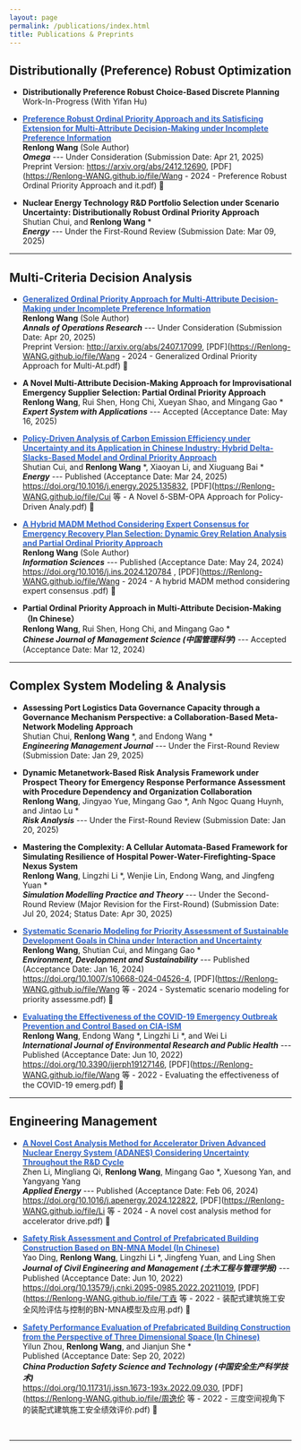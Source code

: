 ```yaml
---
layout: page
permalink: /publications/index.html
title: Publications & Preprints
---
```


## Distributionally (Preference) Robust Optimization 

- **Distributionally Preference Robust Choice-Based Discrete Planning** <br> Work-In-Progress (With Yifan Hu)

- **[<font color='#3366CC'>Preference Robust Ordinal Priority Approach and its Satisficing Extension for Multi-Attribute Decision-Making under Incomplete Preference Information</font>](https://arxiv.org/abs/2412.12690)**  <br>**Renlong Wang** (Sole Author) <br> _**Omega**_ --- Under Consideration (Submission Date: Apr 21, 2025)  <br> Preprint Version: https://arxiv.org/abs/2412.12690, [PDF](https://Renlong-WANG.github.io/file/Wang - 2024 - Preference Robust Ordinal Priority Approach and it.pdf) 🔗

- **Nuclear Energy Technology R&D Portfolio Selection under Scenario Uncertainty: Distributionally Robust Ordinal Priority Approach** <br> Shutian Chui, and **Renlong Wang** * <br> _**Energy**_ --- Under the First-Round Review (Submission Date: Mar 09, 2025)

---

## Multi-Criteria Decision Analysis

- **[<font color='#3366CC'>Generalized Ordinal Priority Approach for Multi-Attribute Decision-Making under Incomplete Preference Information</font>](https://arxiv.org/abs/2407.17099)** <br>**Renlong Wang**  (Sole Author) <br> _**Annals of Operations Research**_ --- Under Consideration (Submission Date: Apr 20, 2025) <br> Preprint Version: http://arxiv.org/abs/2407.17099, [PDF](https://Renlong-WANG.github.io/file/Wang - 2024 - Generalized Ordinal Priority Approach for Multi-At.pdf) 🔗

- **A Novel Multi-Attribute Decision-Making Approach for Improvisational Emergency Supplier Selection: Partial Ordinal Priority Approach** <br>**Renlong Wang**, Rui Shen, Hong Chi, Xueyan Shao, and Mingang Gao * <br> _**Expert System with Applications**_ --- Accepted (Acceptance Date: May 16, 2025)

- **[<font color='#3366CC'>Policy-Driven Analysis of Carbon Emission Efficiency under Uncertainty and its Application in Chinese Industry: Hybrid Delta-Slacks-Based Model and Ordinal Priority Approach</font>](https://doi.org/10.1016/j.energy.2025.135832)** <br> Shutian Cui, and **Renlong Wang** *, Xiaoyan Li, and Xiuguang Bai * <br> _**Energy**_ --- Published (Acceptance Date: Mar 24, 2025) <br> https://doi.org/10.1016/j.energy.2025.135832, [PDF](https://Renlong-WANG.github.io/file/Cui 等 - A Novel δ-SBM-OPA Approach for Policy-Driven Analy.pdf) 🔗

- **[<font color='#3366CC'>A Hybrid MADM Method Considering Expert Consensus for Emergency Recovery Plan Selection: Dynamic Grey Relation Analysis and Partial Ordinal Priority Approach</font>](https://doi.org/10.1016/j.ins.2024.120784)** <br>**Renlong Wang**  (Sole Author) <br> _**Information Sciences**_ --- Published (Acceptance Date: May 24, 2024) <br> https://doi.org/10.1016/j.ins.2024.120784 , [PDF](https://Renlong-WANG.github.io/file/Wang - 2024 - A hybrid MADM method considering expert consensus .pdf) 🔗

- **Partial Ordinal Priority Approach in Multi-Attribute Decision-Making （In Chinese）** <br>**Renlong Wang**, Rui Shen, Hong Chi, and Mingang Gao * <br> _**Chinese Journal of Management Science (中国管理科学)**_ --- Accepted (Acceptance Date: Mar 12, 2024)

---

## Complex System Modeling & Analysis

- **Assessing Port Logistics Data Governance Capacity through a Governance Mechanism Perspective: a Collaboration-Based Meta-Network Modeling Approach** <br> Shutian Chui, **Renlong Wang** *, and Endong Wang * <br> _**Engineering Management Journal**_ --- Under the First-Round Review (Submission Date: Jan 29, 2025)

- **Dynamic Metanetwork-Based Risk Analysis Framework under Prospect Theory for Emergency Response Performance Assessment with Procedure Dependency and Organization Collaboration** <br> **Renlong Wang**, Jingyao Yue, Mingang Gao *, Anh Ngoc Quang Huynh, and Jintao Lu * <br> _**Risk Analysis**_ --- Under the First-Round Review (Submission Date: Jan 20, 2025)

- **Mastering the Complexity: A Cellular Automata-Based Framework for Simulating Resilience of Hospital Power-Water-Firefighting-Space Nexus System** <br> **Renlong Wang**, Lingzhi Li *, Wenjie Lin, Endong Wang, and Jingfeng Yuan * <br> _**Simulation Modelling Practice and Theory**_ --- Under the Second-Round Review (Major Revision for the First-Round) (Submission Date: Jul 20, 2024; Status Date: Apr 30, 2025)

- **[<font color='#3366CC'>Systematic Scenario Modeling for Priority Assessment of Sustainable Development Goals in China under Interaction and Uncertainty</font>](https://doi.org/10.1007/s10668-024-04526-4)** <br>**Renlong Wang**, Shutian Cui, and Mingang Gao * <br> _**Environment, Development and Sustainability**_ --- Published (Acceptance Date: Jan 16, 2024) <br> https://doi.org/10.1007/s10668-024-04526-4, [PDF](https://Renlong-WANG.github.io/file/Wang 等 - 2024 - Systematic scenario modeling for priority assessme.pdf) 🔗

- **[<font color='#3366CC'>Evaluating the Effectiveness of the COVID-19 Emergency Outbreak Prevention and Control Based on CIA-ISM</font>](https://doi.org/10.3390/ijerph19127146)**<br> **Renlong Wang**, Endong Wang *, Lingzhi Li *, and Wei Li <br> _**International Journal of Environmental Research and Public Health**_ --- Published (Acceptance Date: Jun 10, 2022) <br> https://doi.org/10.3390/ijerph19127146, [PDF](https://Renlong-WANG.github.io/file/Wang 等 - 2022 - Evaluating the effectiveness of the COVID-19 emerg.pdf) 🔗

---

## Engineering Management

- **[<font color='#3366CC'>A Novel Cost Analysis Method for Accelerator Driven Advanced Nuclear Energy System (ADANES) Considering Uncertainty Throughout the R&D Cycle</font>](https://doi.org/10.1016/j.apenergy.2024.122822)** <br> Zhen Li, Mingliang Qi, **Renlong Wang**, Mingang Gao *, Xuesong Yan, and Yangyang Yang <br> _**Applied Energy**_ --- Published (Acceptance Date: Feb 06, 2024) <br>  https://doi.org/10.1016/j.apenergy.2024.122822, [PDF](https://Renlong-WANG.github.io/file/Li 等 - 2024 - A novel cost analysis method for accelerator drive.pdf) 🔗

- **[<font color='#3366CC'>Safety Risk Assessment and Control of Prefabricated Building Construction Based on BN-MNA Model (In Chinese)</font>](https://doi.org/10.13579/j.cnki.2095-0985.2022.20211019)** <br>Yao Ding, **Renlong Wang**, Lingzhi Li *, Jingfeng Yuan, and Ling Shen <br> _**Journal of Civil Engineering and Management (土木工程与管理学报)**_ --- Published (Acceptance Date: Jun 10, 2022) <br> https://doi.org/10.13579/j.cnki.2095-0985.2022.20211019, [PDF](https://Renlong-WANG.github.io/file/丁垚 等 - 2022 - 装配式建筑施工安全风险评估与控制的BN-MNA模型及应用.pdf) 🔗

- **[<font color='#3366CC'>Safety Performance Evaluation of Prefabricated Building Construction from the Perspective of Three Dimensional Space (In Chinese)</font>](https://doi.org/10.11731/j.issn.1673-193x.2022.09.030)** <br> Yilun Zhou, **Renlong Wang**, and Jianjun She * <br> Published (Acceptance Date: Sep 20, 2022) <br> _**China Production Safety Science and Technology (中国安全生产科学技术)**_  <br> https://doi.org/10.11731/j.issn.1673-193x.2022.09.030, [PDF](https://Renlong-WANG.github.io/file/周逸伦 等 - 2022 - 三度空间视角下的装配式建筑施工安全绩效评价.pdf) 🔗
<br>

----
